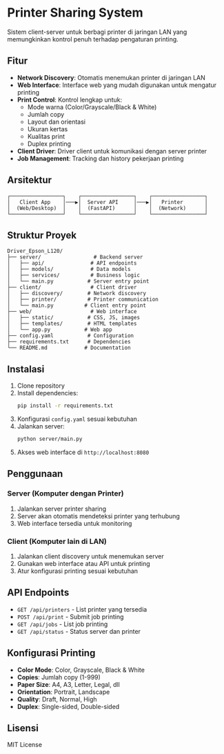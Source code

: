 # Printer Sharing System

Sistem client-server untuk berbagi printer di jaringan LAN yang memungkinkan kontrol penuh terhadap pengaturan printing.

## Fitur

- **Network Discovery**: Otomatis menemukan printer di jaringan LAN
- **Web Interface**: Interface web yang mudah digunakan untuk mengatur printing
- **Print Control**: Kontrol lengkap untuk:
  - Mode warna (Color/Grayscale/Black & White)
  - Jumlah copy
  - Layout dan orientasi
  - Ukuran kertas
  - Kualitas print
  - Duplex printing
- **Client Driver**: Driver client untuk komunikasi dengan server printer
- **Job Management**: Tracking dan history pekerjaan printing

## Arsitektur

```
┌─────────────────┐    ┌─────────────────┐    ┌─────────────────┐
│   Client App    │───▶│  Server API     │───▶│   Printer       │
│  (Web/Desktop)  │    │  (FastAPI)      │    │  (Network)      │
└─────────────────┘    └─────────────────┘    └─────────────────┘
```

## Struktur Proyek

```
Driver_Epson_L120/
├── server/                 # Backend server
│   ├── api/               # API endpoints
│   ├── models/            # Data models
│   ├── services/          # Business logic
│   └── main.py           # Server entry point
├── client/                # Client driver
│   ├── discovery/        # Network discovery
│   ├── printer/          # Printer communication
│   └── main.py          # Client entry point
├── web/                   # Web interface
│   ├── static/           # CSS, JS, images
│   ├── templates/        # HTML templates
│   └── app.py           # Web app
├── config.yaml           # Configuration
├── requirements.txt      # Dependencies
└── README.md            # Documentation
```

## Instalasi

1. Clone repository
2. Install dependencies:
   ```bash
   pip install -r requirements.txt
   ```
3. Konfigurasi `config.yaml` sesuai kebutuhan
4. Jalankan server:
   ```bash
   python server/main.py
   ```
5. Akses web interface di `http://localhost:8080`

## Penggunaan

### Server (Komputer dengan Printer)
1. Jalankan server printer sharing
2. Server akan otomatis mendeteksi printer yang terhubung
3. Web interface tersedia untuk monitoring

### Client (Komputer lain di LAN)
1. Jalankan client discovery untuk menemukan server
2. Gunakan web interface atau API untuk printing
3. Atur konfigurasi printing sesuai kebutuhan

## API Endpoints

- `GET /api/printers` - List printer yang tersedia
- `POST /api/print` - Submit job printing
- `GET /api/jobs` - List job printing
- `GET /api/status` - Status server dan printer

## Konfigurasi Printing

- **Color Mode**: Color, Grayscale, Black & White
- **Copies**: Jumlah copy (1-999)
- **Paper Size**: A4, A3, Letter, Legal, dll
- **Orientation**: Portrait, Landscape
- **Quality**: Draft, Normal, High
- **Duplex**: Single-sided, Double-sided

## Lisensi

MIT License